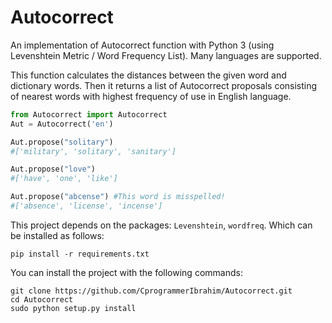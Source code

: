 # Autocorrect
An implementation of Autocorrect function with Python 3 (using Levenshtein Metric / Word Frequency List). Many languages are supported. 

This function calculates the distances between the given word and dictionary words. Then it returns a list of Autocorrect proposals consisting of nearest words with highest frequency of use in English language.

```python
from Autocorrect import Autocorrect
Aut = Autocorrect('en')

Aut.propose("solitary")
#['military', 'solitary', 'sanitary']

Aut.propose("love")
#['have', 'one', 'like']

Aut.propose("abcense") #This word is misspelled! 
#['absence', 'license', 'incense']
```
This project depends on the packages: `Levenshtein`, `wordfreq`. Which can be installed as follows:

```
pip install -r requirements.txt
```

You can install the project with the following commands:

```
git clone https://github.com/CprogrammerIbrahim/Autocorrect.git
cd Autocorrect
sudo python setup.py install 
```
